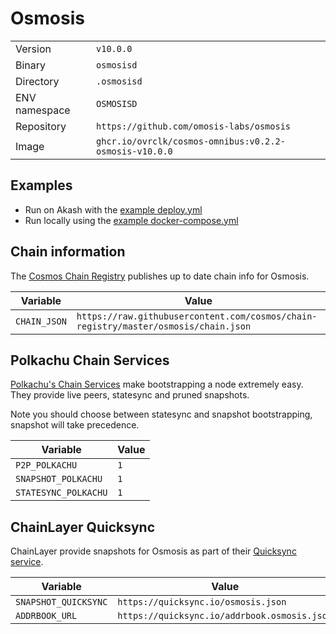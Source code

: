 # Osmosis

| | |
|---|---|
|Version|`v10.0.0`|
|Binary|`osmosisd`|
|Directory|`.osmosisd`|
|ENV namespace|`OSMOSISD`|
|Repository|`https://github.com/omosis-labs/osmosis`|
|Image|`ghcr.io/ovrclk/cosmos-omnibus:v0.2.2-osmosis-v10.0.0`|

## Examples

- Run on Akash with the [example deploy.yml](./deploy.yml)
- Run locally using the [example docker-compose.yml](./docker-compose.yml)

## Chain information

The [Cosmos Chain Registry](https://github.com/cosmos/chain-registry) publishes up to date chain info for Osmosis.

|Variable|Value|
|---|---|
|`CHAIN_JSON`|`https://raw.githubusercontent.com/cosmos/chain-registry/master/osmosis/chain.json`|

## Polkachu Chain Services

[Polkachu's Chain Services](https://www.polkachu.com/) make bootstrapping a node extremely easy. They provide live peers, statesync and pruned snapshots.

Note you should choose between statesync and snapshot bootstrapping, snapshot will take precedence.

|Variable|Value|
|---|---|
|`P2P_POLKACHU`|`1`|
|`SNAPSHOT_POLKACHU`|`1`|
|`STATESYNC_POLKACHU`|`1`|

## ChainLayer Quicksync

ChainLayer provide snapshots for Osmosis as part of their [Quicksync service](https://quicksync.io/networks/osmosis.html).

|Variable|Value|
|---|---|
|`SNAPSHOT_QUICKSYNC`|`https://quicksync.io/osmosis.json`|
|`ADDRBOOK_URL`|`https://quicksync.io/addrbook.osmosis.json`|